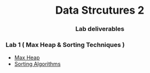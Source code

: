 <h1 align="center">Data Strcutures 2</h1>


<h3 align="center">Lab deliverables</h3>


### Lab 1 ( Max Heap & Sorting Techniques )
- [Max Heap](src/Heap)
- [Sorting Algorithms](src/SortingAlgorithms)
